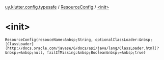 [uy.klutter.config.typesafe](../index.md) / [ResourceConfig](index.md) / [&lt;init&gt;](.)


# &lt;init&gt;

`ResourceConfig(resouceName:&nbsp;String, optionalClassLoader:&nbsp;[ClassLoader](http://docs.oracle.com/javase/6/docs/api/java/lang/ClassLoader.html)?&nbsp;=&nbsp;null, failIfMissing:&nbsp;Boolean&nbsp;=&nbsp;true)`


